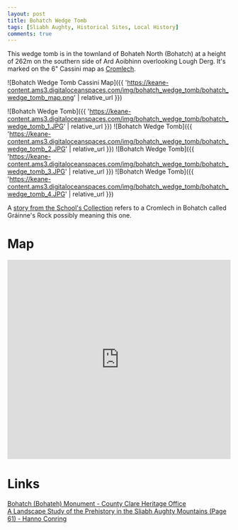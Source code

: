 ```yaml
---
layout: post
title: Bohatch Wedge Tomb
tags: [Sliabh Aughty, Historical Sites, Local History]
comments: true
---
```


This wedge tomb is in the townland of Bohateh North (Bohatch) at a height of 262m on the southern side of Ard Aoibhinn overlooking Lough Derg. It's marked on the 6" Cassini map as [Cromlech](https://en.wikipedia.org/wiki/Cromlech).

![Bohatch Wedge Tomb Cassini Map]({{ 'https://keane-content.ams3.digitaloceanspaces.com/img/bohatch_wedge_tomb/bohatch_wedge_tomb_map.png' | relative_url }})

![Bohatch Wedge Tomb]({{ 'https://keane-content.ams3.digitaloceanspaces.com/img/bohatch_wedge_tomb/bohatch_wedge_tomb_1.JPG' | relative_url }})
![Bohatch Wedge Tomb]({{ 'https://keane-content.ams3.digitaloceanspaces.com/img/bohatch_wedge_tomb/bohatch_wedge_tomb_2.JPG' | relative_url }})
![Bohatch Wedge Tomb]({{ 'https://keane-content.ams3.digitaloceanspaces.com/img/bohatch_wedge_tomb/bohatch_wedge_tomb_3.JPG' | relative_url }})
![Bohatch Wedge Tomb]({{ 'https://keane-content.ams3.digitaloceanspaces.com/img/bohatch_wedge_tomb/bohatch_wedge_tomb_4.JPG' | relative_url }})

A [story from the School's Collection](https://www.duchas.ie/en/cbes/5177613/5173211) refers to a Cromlech in Bohatch called Gráinne's Rock possibly meaning this one.

# Map
<iframe width="100%" width="600" height="450" frameborder="0" style="border:0" src="https://www.google.com/maps/embed/v1/place?q=52.965612,-8.480725&amp;key=AIzaSyBVNC6dbEIPRjV2os7cRJfSaEh7WLjx9ZQ&maptype=satellite"></iframe>

# Links
[Bohatch (Bohateh) Monument - County Clare Heritage Office](https://heritage.clareheritage.org/new-contributions/bohatch-bohateh-monument)  
[A Landscape Study of the Prehistory in the Sliabh Aughty Mountains (Page 61) - Hanno Conring](http://aughty.org/pdf/MA_Thesis_Hanno_Conring.pdf)
